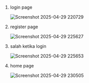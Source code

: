 1. login page
   
   ![Screenshot 2025-04-29 220729](https://github.com/user-attachments/assets/2d47b5eb-fd75-4ce7-8a9c-4fbd96517c50)


   
3. register page
   
   ![Screenshot 2025-04-29 225627](https://github.com/user-attachments/assets/242d5d54-a695-45fe-a4d9-1fd025a40e5a)


   
5. salah ketika login
   
   ![Screenshot 2025-04-29 225653](https://github.com/user-attachments/assets/e042d8eb-b4b8-403d-81b0-7f3f7a8ccb79)


   
7. home page

   ![Screenshot 2025-04-29 230505](https://github.com/user-attachments/assets/158fa2d9-4b5d-4197-98b9-92edf7d0d37d)
   



